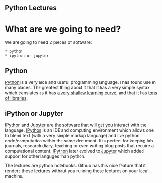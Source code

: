 Python Lectures
----------------

What are we going to need?
==========================

We are going to need 2 pieces of software:

    * python
    * ipython or jupyter

## Python

[Python][1] is a very nice and useful programming language. I has found use in
many places.  The greatest thing about it that it has a very simple syntax 
which translates as it has [a very shallow learning curve][2], and that it has 
[tons of libraries][3].

[1]: http://python.org
[2]: https://wiki.python.org/moin/SimplePrograms
[3]: https://wiki.python.org/moin/UsefulModules

## iPython or Jupyter

[IPython][4] and [Jupyter][5] are the software that will get you interact with 
the language. [IPython][4] is an IDE and computing environment which allows one 
to blend text (with a very simple markup language) and live python code/computation 
within the same document.  It is perfect for keeping lab journals, research diary, 
teaching or even writing blog posts that require a computational content. [iPython][4] 
later evolved to [Jupyter][5] which added support for other languges than 
python.  

The lectures are python notebooks.  Github has this nice feature that it renders
these lectures without you running these lectures on your local machine.

[4]: http://ipython.org/
[5]: https://jupyter.org/

